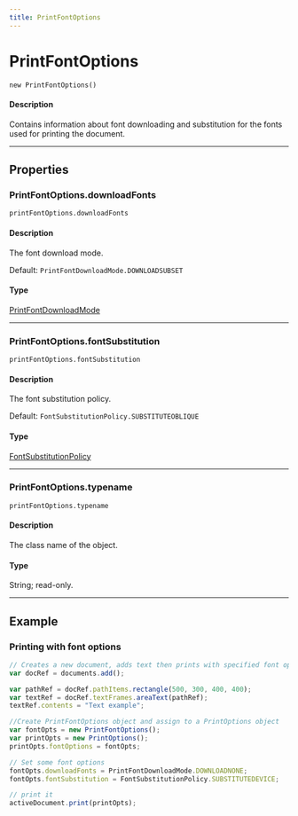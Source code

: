 ```yaml
---
title: PrintFontOptions
---
```

# PrintFontOptions

`new PrintFontOptions()`

#### Description

Contains information about font downloading and substitution for the fonts used for printing the document.

---

## Properties

### PrintFontOptions.downloadFonts

`printFontOptions.downloadFonts`

#### Description

The font download mode.

Default: `PrintFontDownloadMode.DOWNLOADSUBSET`

#### Type

[PrintFontDownloadMode](../scripting-constants#printfontdownloadmode)

---

### PrintFontOptions.fontSubstitution

`printFontOptions.fontSubstitution`

#### Description

The font substitution policy.

Default: `FontSubstitutionPolicy.SUBSTITUTEOBLIQUE`

#### Type

[FontSubstitutionPolicy](../scripting-constants#fontsubstitutionpolicy)

---

### PrintFontOptions.typename

`printFontOptions.typename`

#### Description

The class name of the object.

#### Type

String; read-only.

---

## Example

### Printing with font options

```javascript
// Creates a new document, adds text then prints with specified font options.
var docRef = documents.add();

var pathRef = docRef.pathItems.rectangle(500, 300, 400, 400);
var textRef = docRef.textFrames.areaText(pathRef);
textRef.contents = "Text example";

//Create PrintFontOptions object and assign to a PrintOptions object
var fontOpts = new PrintFontOptions();
var printOpts = new PrintOptions();
printOpts.fontOptions = fontOpts;

// Set some font options
fontOpts.downloadFonts = PrintFontDownloadMode.DOWNLOADNONE;
fontOpts.fontSubstitution = FontSubstitutionPolicy.SUBSTITUTEDEVICE;

// print it
activeDocument.print(printOpts);
```
